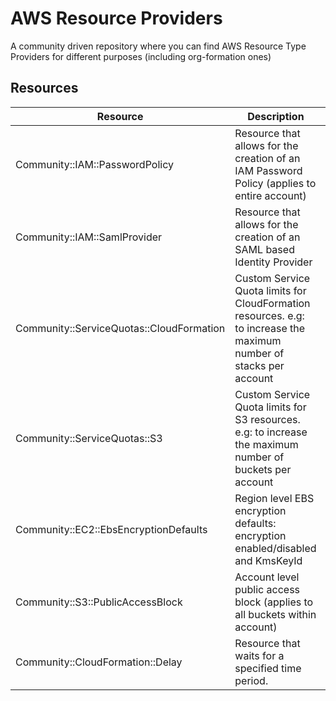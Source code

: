 # AWS Resource Providers

A community driven repository where you can find AWS Resource Type Providers for different purposes (including org-formation ones)

## Resources


| Resource | Description | Status  | usage| installation
|---|---|---|---|---|
| Community::IAM::PasswordPolicy | Resource that allows for the creation of an IAM Password Policy (applies to entire account) | in progress | [docs](iam/password-policy/docs/README.md) | todo |
| Community::IAM::SamlProvider | Resource that allows for the creation of an SAML based Identity Provider | in progress | [docs](iam/saml-provider/docs/README.md) | todo         |
| Community::ServiceQuotas::CloudFormation | Custom Service Quota limits for CloudFormation resources. e.g: to increase the maximum number of stacks per account | in progress | [docs](service-quotas/cloud-formation/docs/README.md) | todo |
| Community::ServiceQuotas::S3 | Custom Service Quota limits for S3 resources. e.g: to increase the maximum number of buckets per account | in progress |[docs](service-quotas/s3/docs/README.md) | todo |
| Community::EC2::EbsEncryptionDefaults    | Region level EBS encryption defaults: encryption enabled/disabled and KmsKeyId | in progress | [docs](ec2/ebs-encryption-defaults/docs/README.md)  | todo         |
| Community::S3::PublicAccessBlock | Account level public access block (applies to all buckets within account) | planned | todo | todo |
| Community::CloudFormation::Delay | Resource that waits for a specified time period. | in progress | [docs](cloud-formation/delay/docs/README.md) | todo |